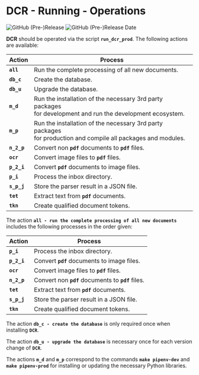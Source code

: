 # DCR - Running - Operations

![GitHub (Pre-)Release](https://img.shields.io/github/v/release/KonnexionsGmbH/dcr?include_prereleases)
![GitHub (Pre-)Release Date](https://img.shields.io/github/release-date-pre/KonnexionsGmbh/dcr)

**DCR** should be operated via the script **`run_dcr_prod`**. 
The following actions are available:

| Action      | Process                                                                                                            |
|-------------|--------------------------------------------------------------------------------------------------------------------|
| **`all`**   | Run the complete processing of all new documents.                                                                  |
| **`db_c`**  | Create the database.                                                                                               |
| **`db_u`**  | Upgrade the database.                                                                                              |
| **`m_d`**   | Run the installation of the necessary 3rd party packages <br/>for development and run the development ecosystem.   |
| **`m_p`**   | Run the installation of the necessary 3rd party packages <br/>for production and compile all packages and modules. |
| **`n_2_p`** | Convert non **`pdf`** documents to **`pdf`** files.                                                                |
| **`ocr`**   | Convert image files to **`pdf`** files.                                                                            |
| **`p_2_i`** | Convert **`pdf`** documents to image files.                                                                        |
| **`p_i`**   | Process the inbox directory.                                                                                       |
| **`s_p_j`** | Store the parser result in a JSON file.                                                                            |
| **`tet`**   | Extract text from **`pdf`** documents.                                                                             |
| **`tkn`**   | Create qualified document tokens.                                                                                  |

The action **`all - run the complete processing of all new documents`** includes the following processes in the order given:

| Action      | Process                                             |
|-------------|-----------------------------------------------------|
| **`p_i`**   | Process the inbox directory.                        |
| **`p_2_i`** | Convert **`pdf`** documents to image files.         |
| **`ocr`**   | Convert image files to **`pdf`** files.             |
| **`n_2_p`** | Convert non **`pdf`** documents to **`pdf`** files. |
| **`tet`**   | Extract text from **`pdf`** documents.              |
| **`s_p_j`** | Store the parser result in a JSON file.             |
| **`tkn`**   | Create qualified document tokens.                   |

The action **`db_c - create the database`** is only required once when installing **`DCR`**.  

The action **`db_u - upgrade the database`** is necessary once for each version change of **`DCR`**.  

The actions **`m_d`** and **`m_p`** correspond to the commands **`make pipenv-dev`** and **`make pipenv-prod`** for installing or updating the necessary Python libraries. 